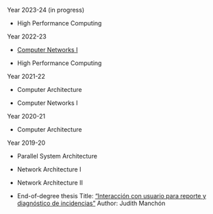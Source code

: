 Year 2023-24 (in progress)

- High Performance Computing

Year 2022-23

- [Computer Networks I](https://dperdices.github.io/redes1-1391-2022)

- High Performance Computing

Year 2021-22

- Computer Architecture

- Computer Networks I

Year 2020-21

- Computer Architecture

Year 2019-20

- Parallel System Architecture

- Network Architecture I

- Network Architecture II

- End-of-degree thesis Title: [“Interacción con usuario para reporte y diagnóstico de incidencias”](https://repositorio.uam.es/handle/10486/693709) Author: Judith Manchón
